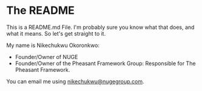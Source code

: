 # The README
This is a README.md File. I'm probably sure you know what that does, and what it means. So let's get straight to it.

My name is Nikechukwu Okoronkwo:
- Founder/Owner of NUGE
- Founder/Owner of the Pheasant Framework Group: Responsible for The Pheasant Framework.

You can email me using nikechukwu@nugegroup.com.

<!---
nikeokoronkwo/nikeokoronkwo is a ✨ special ✨ repository because its `README.md` (this file) appears on your GitHub profile.
You can click the Preview link to take a look at your changes.
--->
